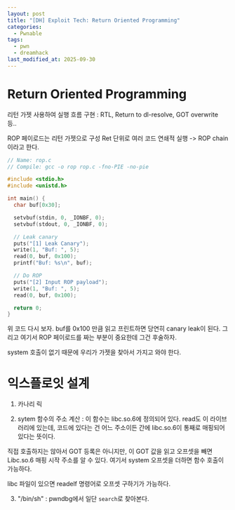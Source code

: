 ```yaml
---
layout: post
title: "[DH] Exploit Tech: Return Oriented Programming"
categories:
  - Pwnable
tags:
  - pwn
  - dreamhack
last_modified_at: 2025-09-30
---
```


# Return Oriented Programming 

리턴 가젯 사용하여 실행 흐름 구현 
: RTL, Return to dl-resolve, GOT overwrite 등.. 

ROP 페이로드는 리턴 가젯으로 구성 
Ret 단위로 여러 코드 연쇄적 실행 -> ROP chain이라고 한다. 

```c
// Name: rop.c
// Compile: gcc -o rop rop.c -fno-PIE -no-pie

#include <stdio.h>
#include <unistd.h>

int main() {
  char buf[0x30];

  setvbuf(stdin, 0, _IONBF, 0);
  setvbuf(stdout, 0, _IONBF, 0);

  // Leak canary
  puts("[1] Leak Canary");
  write(1, "Buf: ", 5);
  read(0, buf, 0x100);
  printf("Buf: %s\n", buf);

  // Do ROP
  puts("[2] Input ROP payload");
  write(1, "Buf: ", 5);
  read(0, buf, 0x100);

  return 0;
}
```

위 코드 다시 보자. buf를 0x100 만큼 읽고 프린트하면 당연히 canary leak이 된다. 그리고 여기서 ROP 페이로드를 짜는 부분이 중요한데 그건 후술하자. 

system 호출이 없기 때문에 우리가 가젯을 찾아서 가지고 와야 한다. 

# 익스플로잇 설계 

1. 카나리 릭 

2. sytem 함수의 주소 계산 
: 이 함수는 libc.so.6에 정의되어 있다. read도 이 라이브러리에 있는데, 코드에 있다는 건 어느 주소이든 간에 libc.so.6이 통째로 매핑되어 있다는 뜻이다. 

직접 호출하지는 않아서 GOT 등록은 아니지만, 이 GOT 값을 읽고 오프셋을 빼면 Libc.so.6 매핑 시작 주소를 알 수 있다. 여기서 system 오프셋을 더하면 함수 호출이 가능하다. 

libc 파일이 있으면 readelf 명령어로 오프셋 구하기가 가능하다. 

3. "/bin/sh"
: pwndbg에서 일단 `search`로 찾아본다. 